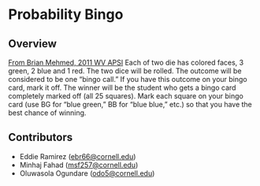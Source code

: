 # Probability Bingo

## Overview
[From Brian Mehmed, 2011 WV APSI](http://noblestatman.com/uploads/6/6/7/3/66731677/probability_bingo.pdf)
Each of two die has colored faces, 3 green, 2 blue and 1 red. The two dice
will be rolled. The outcome will be considered to be one “bingo call.” If you
have this outcome on your bingo card, mark it off. The winner will be the
student who gets a bingo card completely marked off (all 25 squares). Mark
each square on your bingo card (use BG for “blue green,” BB for “blue
blue,” etc.) so that you have the best chance of winning.

## Contributors
- Eddie Ramirez (ebr66@cornell.edu)
- Minhaj Fahad (msf257@cornell.edu)
- Oluwasola Ogundare (odo5@cornell.edu)
